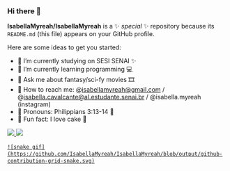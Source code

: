 ### Hi there 👋


**IsabellaMyreah/IsabellaMyreah** is a ✨ _special_ ✨ repository because its `README.md` (this file) appears on your GitHub profile.

Here are some ideas to get you started:

- 🌺 I’m currently studying on SESI SENAI ✨
- 🌺 I’m currently learning programming 💻
- 🌺 Ask me about fantasy/sci-fy movies 🎞
- 🌺 How to reach me: @isabellamyreah@gmail.com / @isabella.cavalcante@al.estudante.senai.br / @isabella.myreah (instagram)
- 🌺 Pronouns: Philippians 3:13-14 🎯
- 🌺 Fun fact: I love cake 🎂
<div>
  <a href="https://github.com/IsabellaMyreah">
  <img height="160em" src="https://github-readme-stats.vercel.app/api?username=IsabellaMyreah&theme=radical&show_icons=true"/>
  <img height="100em" src="https://github-readme-stats.vercel.app/api/top-langs/?username=IsabellaMyreah&layout=compact&langs_count=7&theme=radical"/>
    </div>
    
    ![snake gif](https://github.com/IsabellaMyreah/IsabellaMyreah/blob/output/github-contribution-grid-snake.svg)
   
